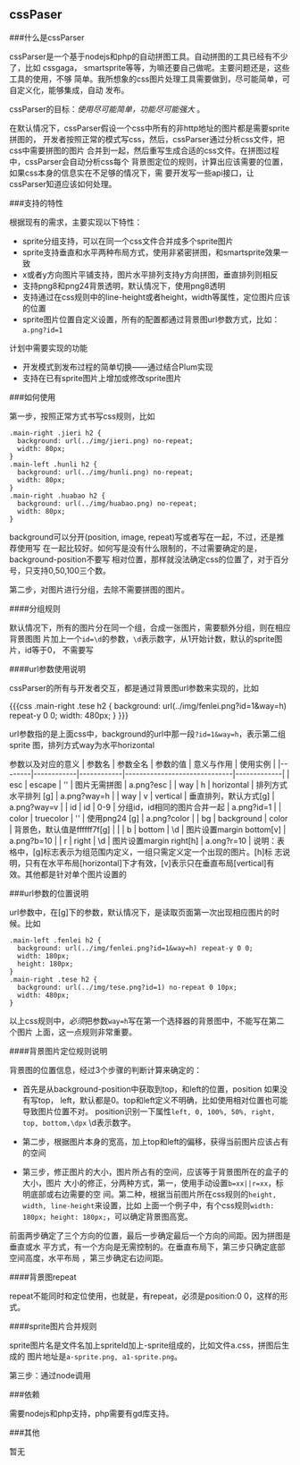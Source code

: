 cssPaser
--------

###什么是cssParser

cssParser是一个基于nodejs和php的自动拼图工具。自动拼图的工具已经有不少了，比如
cssgaga， smartsprite等等，为嘛还要自己做呢。主要问题还是，这些工具的使用，不够
简单。我所想象的css图片处理工具需要做到，尽可能简单，可自定义化，能够集成，自动
发布。

cssParser的目标：*使用尽可能简单，功能尽可能强大* 。

在默认情况下，cssParser假设一个css中所有的非http地址的图片都是需要sprite拼图的，
开发者按照正常的模式写css，然后，cssParser通过分析css文件，把css中需要拼图的图片
合并到一起，然后重写生成合适的css文件。在拼图过程中，cssParser会自动分析css每个
背景图定位的规则，计算出应该需要的位置，如果css本身的信息实在不足够的情况下，需
要开发写一些api接口，让cssParser知道应该如何处理。

###支持的特性

根据现有的需求，主要实现以下特性：
- sprite分组支持，可以在同一个css文件合并成多个sprite图片
- sprite支持垂直和水平两种布局方式，使用非紧密拼图，和smartsprite效果一致
- x或者y方向图片平铺支持，图片水平排列支持y方向拼图，垂直排列则相反
- 支持png8和png24背景透明，默认情况下，使用png8透明
- 支持通过在css规则中的line-height或者height，width等属性，定位图片应该的位置
- sprite图片位置自定义设置，所有的配置都通过背景图url参数方式，比如：`a.png?id=1`

计划中需要实现的功能
- 开发模式到发布过程的简单切换——通过结合Plum实现
- 支持在已有sprite图片上增加或修改sprite图片

###如何使用

第一步，按照正常方式书写css规则，比如

```
.main-right .jieri h2 {
  background: url(../img/jieri.png) no-repeat;
  width: 80px;
}
.main-left .hunli h2 {
  background: url(../img/hunli.png) no-repeat;
  width: 80px;
}
.main-right .huabao h2 {
  background: url(../img/huabao.png) no-repeat;
  width: 80px;
}
```
  
background可以分开(position, image, repeat)写或者写在一起，不过，还是推荐使用写
在一起比较好。如何写是没有什么限制的，不过需要确定的是，background-position不要写
相对位置，那样就没法确定css的位置了，对于百分号，只支持0,50,100三个数。

第二步，对图片进行分组，去除不需要拼图的图片。

####分组规则

默认情况下，所有的图片分在同一个组，合成一张图片，需要额外分组，则在相应背景图图
片加上一个`id=\d`的参数，`\d`表示数字，从1开始计数，默认的sprite图片，id等于0，
不需要写

####url参数使用说明

cssParser的所有与开发者交互，都是通过背景图url参数来实现的，比如

{{{css
.main-right .tese h2 {
  background: url(../img/fenlei.png?id=1&way=h) repeat-y 0 0;
  width: 480px;
}
  }}}
  
url参数指的是上面css中，background的url中那一段`?id=1&way=h`，表示第二组sprite
图，排列方式way为水平horizontal
  
参数以及对应的意义
| 参数名 | 参数全名   | 参数的值   | 意义与作用                   | 使用实例    |
|--------|------------|------------|------------------------------|-------------|
| esc    | escape     | ''         | 图片无需拼图                 | a.png?esc   |
| way    | h          | horizontal | 排列方式水平排列 [g]         | a.png?way=h |
| way    | v          | vertical   | 垂直排列，默认方式[g]        | a.png?way=v |
| id     | id         | 0-9        | 分组id，id相同的图片合并一起 | a.png?id=1  |
| color  | truecolor  | ''         | 使用png24 [g]                | a.png?color |
| bg     | background | color      | 背景色，默认值是ffffff7f[g]  |             |
| b      | bottom     | \d         | 图片设置margin bottom[v]     | a.png?b=10  |
| r      | right      | \d         | 图片设置margin right[h]      | a.ong?r=10  |
说明：表格中，[g]标志表示为组范围内定义，一组只需定义定一个出现的图片。[h]标
志说明，只有在水平布局[horizontal]下才有效，[v]表示只在垂直布局[vertical]有
效。其他都是针对单个图片设置的

###url参数的位置说明

url参数中，在[g]下的参数，默认情况下，是读取页面第一次出现相应图片的时候。比如

```
.main-left .fenlei h2 {
  background: url(../img/fenlei.png?id=1&way=h) repeat-y 0 0;
  width: 180px;
  height: 180px;
}
.main-right .tese h2 {
  background: url(../img/tese.png?id=1) no-repeat 0 10px;
  width: 480px;
}
```
  
以上css规则中，*必须*把参数`way=h`写在第一个选择器的背景图中，不能写在第二个图片
上面，这一点规则非常重要。

####背景图片定位规则说明

背景图的位置信息，经过3个步骤的判断计算来确定的：

- 首先是从background-position中获取到top，和left的位置，position 如果没有写top，
  left，默认都是0。top和left定义不明确，比如使用相对位置也可能导致图片位置不对。
  position识别一下属性`left, 0, 100%, 50%, right, top, bottom,\dpx` \d表示数字。

- 第二步，根据图片本身的宽高，加上top和left的偏移，获得当前图片应该占有的空间

- 第三步，修正图片的大小，图片所占有的空间，应该等于背景图所在的盒子的大小，图片
  大小的修正，分两种方式，第一，使用手动设置`b=xx||r=xx`，标明底部或右边需要的空
  间。第二种，根据当前图片所在css规则的`height, width, line-height`来设置，比如
  上面一个例子中，有个css规则`width: 180px; height: 180px;`，可以确定背景图高宽。

前面两步确定了三个方向的位置，最后一步确定最后一个方向的间距。因为拼图是垂直或水
平方式，有一个方向是无需控制的。在垂直布局下，第三步只确定底部空间高度，水平布局
，第三步确定右边间距。

####背景图repeat

repeat不能同时和定位使用，也就是，有repeat，必须是position:0 0，这样的形式。

####sprite图片合并规则

sprite图片名是文件名加上spriteId加上-sprite组成的，比如文件a.css，拼图后生成的
图片地址是`a-sprite.png, a1-sprite.png`。

第三步：通过node调用

###依赖

需要nodejs和php支持，php需要有gd库支持。

###其他

暂无
